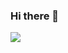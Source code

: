 ### Hi there 👋

<a href="https://blog.naver.com/lio97" target="_blank">
  <img src="https://img.shields.io/badge/BLOG-000000?style=social&logo=naver&logoColor=03C75A"/>
</a>
